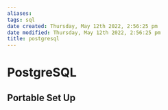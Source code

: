 ```yaml
---
aliases: 
tags: sql
date created: Thursday, May 12th 2022, 2:56:25 pm
date modified: Thursday, May 12th 2022, 2:56:25 pm
title: postgresql
---
```


# PostgreSQL

## Portable Set Up

